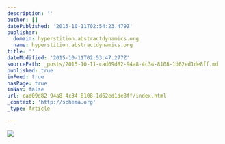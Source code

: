 ```yaml
---
description: ''
author: []
datePublished: '2015-10-11T02:54:23.479Z'
publisher:
  domain: hyperstition.abstractdynamics.org
  name: hyperstition.abstractdynamics.org
title: ''
dateModified: '2015-10-11T02:53:47.277Z'
sourcePath: _posts/2015-10-11-cad09d82-94a8-4c34-8108-1d62ed1de8ff.md
published: true
inFeed: true
hasPage: true
inNav: false
url: cad09d82-94a8-4c34-8108-1d62ed1de8ff/index.html
_context: 'http://schema.org'
_type: Article

---
```

![](http://hyperstition.abstractdynamics.org/archives/ABJAD-Numogram.gif)